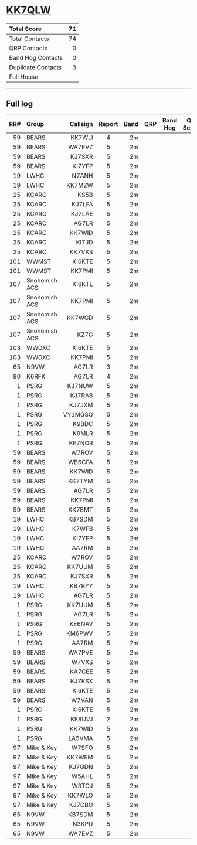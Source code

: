 # [KK7QLW](https://www.qrz.com/db/KK7QLW)

| Total Score        |   71 |
|:-------------------|-----:|
| Total Contacts     |   74 |
| QRP Contacts       |    0 |
| Band Hog Contacts  |    0 |
| Duplicate Contacts |    3 |
| Full House         |      |

---

## Full log

|   RR# | Group         |   Callsign |  Report  |   Band |  QRP  |  Band Hog  |   QSO Score |
|------:|:--------------|-----------:|:--------:|-------:|:-----:|:----------:|------------:|
|    59 | BEARS         |     KK7WLI |    4     |     2m |       |            |           1 |
|    59 | BEARS         |     WA7EVZ |    5     |     2m |       |            |           1 |
|    59 | BEARS         |     KJ7SXR |    5     |     2m |       |            |           1 |
|    59 | BEARS         |     KI7YFP |    5     |     2m |       |            |           1 |
|    19 | LWHC          |      N7ANH |    5     |     2m |       |            |           1 |
|    19 | LWHC          |     KK7MZW |    5     |     2m |       |            |           1 |
|    25 | KCARC         |       KS5B |    5     |     2m |       |            |           1 |
|    25 | KCARC         |     KJ7LFA |    5     |     2m |       |            |           1 |
|    25 | KCARC         |     KJ7LAE |    5     |     2m |       |            |           1 |
|    25 | KCARC         |      AG7LR |    5     |     2m |       |            |           1 |
|    25 | KCARC         |     KK7WID |    5     |     2m |       |            |           1 |
|    25 | KCARC         |      KI7JD |    5     |     2m |       |            |           1 |
|    25 | KCARC         |     KK7VKS |    5     |     2m |       |            |           1 |
|   101 | WWMST         |     KI6KTE |    5     |     2m |       |            |           1 |
|   101 | WWMST         |     KK7PMI |    5     |     2m |       |            |           1 |
|   107 | Snohomish ACS |     KI6KTE |    5     |     2m |       |            |           1 |
|   107 | Snohomish ACS |     KK7PMI |    5     |     2m |       |            |           1 |
|   107 | Snohomish ACS |     KK7WGD |    5     |     2m |       |            |           1 |
|   107 | Snohomish ACS |       KZ7G |    5     |     2m |       |            |           1 |
|   103 | WWDXC         |     KI6KTE |    5     |     2m |       |            |           1 |
|   103 | WWDXC         |     KK7PMI |    5     |     2m |       |            |           1 |
|    65 | N9VW          |      AG7LR |    3     |     2m |       |            |           1 |
|    80 | K6RFK         |      AG7LR |    4     |     2m |       |            |           1 |
|     1 | PSRG          |     KJ7NUW |    5     |     2m |       |            |           1 |
|     1 | PSRG          |     KJ7RAB |    5     |     2m |       |            |           1 |
|     1 | PSRG          |     KJ7JXM |    5     |     2m |       |            |           1 |
|     1 | PSRG          |    VY1MGSQ |    5     |     2m |       |            |           1 |
|     1 | PSRG          |      K9BDC |    5     |     2m |       |            |           1 |
|     1 | PSRG          |      K9MLR |    5     |     2m |       |            |           1 |
|     1 | PSRG          |     KE7NOR |    5     |     2m |       |            |           1 |
|    59 | BEARS         |      W7ROV |    5     |     2m |       |            |           1 |
|    59 | BEARS         |     WB6CFA |    5     |     2m |       |            |           1 |
|    59 | BEARS         |     KK7WID |    5     |     2m |       |            |           1 |
|    59 | BEARS         |     KK7TYM |    5     |     2m |       |            |           1 |
|    59 | BEARS         |      AG7LR |    5     |     2m |       |            |           1 |
|    59 | BEARS         |     KK7PMI |    5     |     2m |       |            |           1 |
|    59 | BEARS         |     KK7BMT |    5     |     2m |       |            |           1 |
|    19 | LWHC          |     KB7SDM |    5     |     2m |       |            |           1 |
|    19 | LWHC          |      K7WFB |    5     |     2m |       |            |           1 |
|    19 | LWHC          |     KI7YFP |    5     |     2m |       |            |           1 |
|    19 | LWHC          |      AA7RM |    5     |     2m |       |            |           1 |
|    25 | KCARC         |      W7ROV |    5     |     2m |       |            |           1 |
|    25 | KCARC         |     KK7UUM |    5     |     2m |       |            |           1 |
|    25 | KCARC         |     KJ7SXR |    5     |     2m |       |            |           1 |
|    19 | LWHC          |     KB7RYY |    5     |     2m |       |            |           1 |
|    19 | LWHC          |      AG7LR |    5     |     2m |       |            |           1 |
|     1 | PSRG          |     KK7UUM |    5     |     2m |       |            |           1 |
|     1 | PSRG          |      AG7LR |    5     |     2m |       |            |           1 |
|     1 | PSRG          |     KE6NAV |    5     |     2m |       |            |           1 |
|     1 | PSRG          |     KM6PWV |    5     |     2m |       |            |           1 |
|     1 | PSRG          |      AA7RM |    5     |     2m |       |            |           1 |
|    59 | BEARS         |     WA7PVE |    5     |     2m |       |            |           1 |
|    59 | BEARS         |      W7VXS |    5     |     2m |       |            |           1 |
|    59 | BEARS         |     KA7CEE |    5     |     2m |       |            |           1 |
|    59 | BEARS         |     KJ7KSX |    5     |     2m |       |            |           1 |
|    59 | BEARS         |     KI6KTE |    5     |     2m |       |            |           1 |
|    59 | BEARS         |      W7VAN |    5     |     2m |       |            |           1 |
|     1 | PSRG          |     KI6KTE |    5     |     2m |       |            |           1 |
|     1 | PSRG          |     KE8UVJ |    2     |     2m |       |            |           1 |
|     1 | PSRG          |     KK7WID |    5     |     2m |       |            |           1 |
|     1 | PSRG          |     LA5VMA |    5     |     2m |       |            |           1 |
|    97 | Mike & Key    |      W7SFO |    5     |     2m |       |            |           1 |
|    97 | Mike & Key    |     KK7WEM |    5     |     2m |       |            |           1 |
|    97 | Mike & Key    |     KJ7GDN |    5     |     2m |       |            |           1 |
|    97 | Mike & Key    |      W5AHL |    5     |     2m |       |            |           1 |
|    97 | Mike & Key    |      W3TOJ |    5     |     2m |       |            |           1 |
|    97 | Mike & Key    |     KK7WLO |    5     |     2m |       |            |           1 |
|    97 | Mike & Key    |     KJ7CBO |    5     |     2m |       |            |           1 |
|    65 | N9VW          |     KB7SDM |    5     |     2m |       |            |           1 |
|    65 | N9VW          |      N3KPU |    5     |     2m |       |            |           1 |
|    65 | N9VW          |     WA7EVZ |    5     |     2m |       |            |           1 |